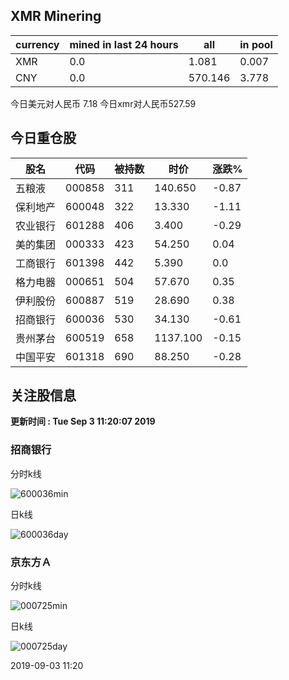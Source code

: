 ## XMR Minering

|currency|mined in last 24 hours|all|in pool|
|---|---|---|---|
|XMR|0.0|1.081|0.007|
|CNY|0.0|570.146|3.778|

今日美元对人民币 7.18	今日xmr对人民币527.59


## 今日重仓股 

|股名|代码|被持数|时价|涨跌%|
|---|---|---|---|---|
|五粮液|000858|311|140.650|-0.87|
|保利地产|600048|322|13.330|-1.11|
|农业银行|601288|406|3.400|-0.29|
|美的集团|000333|423|54.250|0.04|
|工商银行|601398|442|5.390|0.0|
|格力电器|000651|504|57.670|0.35|
|伊利股份|600887|519|28.690|0.38|
|招商银行|600036|530|34.130|-0.61|
|贵州茅台|600519|658|1137.100|-0.15|
|中国平安|601318|690|88.250|-0.28|

## 关注股信息
**更新时间 : Tue Sep  3 11:20:07 2019**
### 招商银行 
分时k线

![600036min](http://image.sinajs.cn/newchart/min/n/sh600036.gif)

日k线

![600036day](http://image.sinajs.cn/newchart/daily/n/sh600036.gif)

### 京东方Ａ 
分时k线

![000725min](http://image.sinajs.cn/newchart/min/n/sz000725.gif)

日k线

![000725day](http://image.sinajs.cn/newchart/daily/n/sz000725.gif)

2019-09-03 11:20